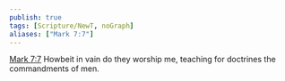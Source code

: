 ```yaml
---
publish: true
tags: [Scripture/NewT, noGraph]
aliases: ["Mark 7:7"]
---
```

[Mark 7:7](https://churchofjesuschrist.org/study/scriptures/nt/mark/7?lang=eng&id=p7#p7) Howbeit in vain do they worship me, teaching for doctrines the commandments of men.
